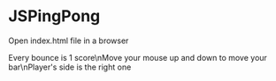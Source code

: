 # JSPingPong

Open index.html file in a browser

Every bounce is 1 score\nMove your mouse up and down to move your bar\nPlayer's side is the right one

